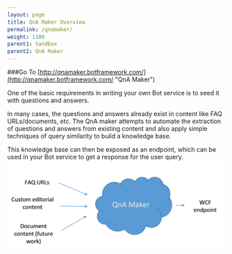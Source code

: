```yaml
---
layout: page
title: QnA Maker Overview
permalink: /qnamaker/
weight: 1100
parent1: Sandbox
parent2: QnA Maker
---
```

###Go To [http://qnamaker.botframework.com/](http://qnamaker.botframework.com/ "QnA Maker")

One of the basic requirements in writing your own Bot service is to seed it with questions and answers.

In many cases, the questions and answers already exist in content like FAQ URLs/documents, etc. The QnA maker attempts to automate the extraction of questions and answers from existing content and also apply simple techniques of query similarity to build a knowledge base.

This knowledge base can then be exposed as an endpoint, which can be used in your Bot service to get a response for the user query.
![System Overview of the Bot Framework](/images/qnamaker-overview.png)
